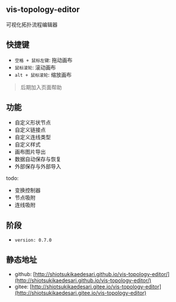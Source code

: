 ## vis-topology-editor
 可视化拓扑流程编辑器

 ## 快捷键
 * `空格 + 鼠标左键`: 拖动画布
 * `鼠标滚轮`: 滚动画布
 * `alt + 鼠标滚轮`: 缩放画布

 > 后期加入页面帮助

## 功能

* 自定义形状节点
* 自定义链接点
* 自定义连线类型
* 自定义样式
* 画布图片导出
* 数据自动保存与恢复
* 外部保存与外部导入

todo:
* 变换控制器
* 节点吸附
* 连线吸附


## 阶段
* `version: 0.7.0`

## 静态地址
* github: [http://shiotsukikaedesari.github.io/vis-topology-editor/](http://shiotsukikaedesari.github.io/vis-topology-editor/)
* gitee: [http://shiotsukikaedesari.gitee.io/vis-topology-editor](http://shiotsukikaedesari.gitee.io/vis-topology-editor)
